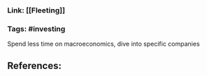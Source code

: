 ### Link: [[Fleeting]]

### Tags: #investing

Spend less time on macroeconomics, dive into specific companies

## References: